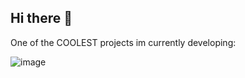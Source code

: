 ## Hi there 👋

One of the COOLEST projects im currently developing:  

![image](https://github.com/user-attachments/assets/c7117a8c-e2be-4674-9737-df1f665ac90e)



